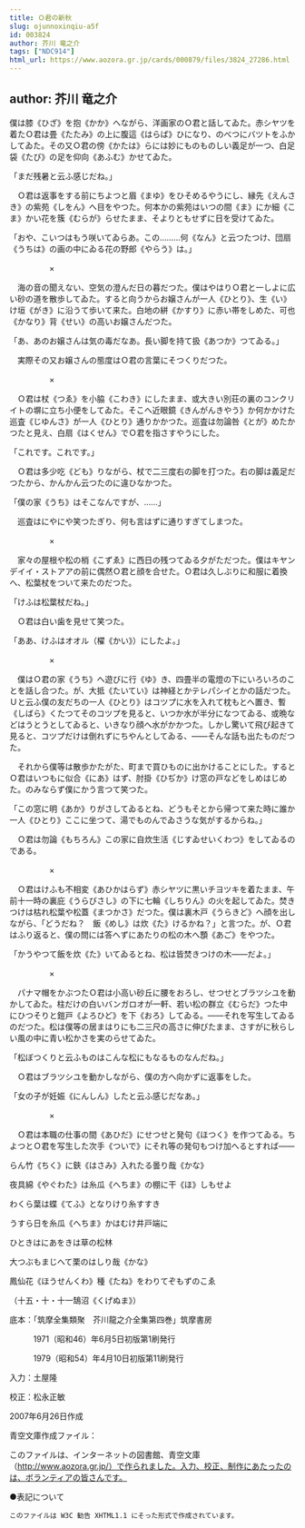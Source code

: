 ```yaml
---
title: Ｏ君の新秋
slug: ojunnoxinqiu-a5f
id: 003824
author: 芥川 竜之介
tags: ["NDC914"]
html_url: https://www.aozora.gr.jp/cards/000879/files/3824_27286.html
---
```


## author: 芥川 竜之介

僕は膝《ひざ》を抱《かか》へながら、洋画家のＯ君と話してゐた。赤シヤツを着たＯ君は畳《たたみ》の上に腹這《はらば》ひになり、のべつにバツトをふかしてゐた。その又Ｏ君の傍《かたは》らには妙にものものしい義足が一つ、白足袋《たび》の足を仰向《あふむ》かせてゐた。

「まだ残暑と云ふ感じだね。」

　Ｏ君は返事をする前にちよつと眉《まゆ》をひそめるやうにし、縁先《えんさき》の紫苑《しをん》へ目をやつた。何本かの紫苑はいつの間《ま》にか細《こま》かい花を簇《むらが》らせたまま、そよりともせずに日を受けてゐた。

「おや、こいつはもう咲いてゐらあ。この………何《なん》と云つたつけ、団扇《うちは》の画の中にゐる花の野郎《やらう》は。」



　　　　　×



　海の音の聞えない、空気の澄んだ日の暮だつた。僕はやはりＯ君と一しよに広い砂の道を散歩してゐた。すると向うからお嬢さんが一人《ひとり》、生《い》け垣《がき》に沿うて歩いて来た。白地の絣《かすり》に赤い帯をしめた、可也《かなり》背《せい》の高いお嬢さんだつた。

「あ、あのお嬢さんは気の毒だなあ。長い脚を持て扱《あつか》つてゐる。」

　実際その又お嬢さんの態度はＯ君の言葉にそつくりだつた。



　　　　　×



　Ｏ君は杖《つゑ》を小脇《こわき》にしたまま、或大きい別荘の裏のコンクリイトの塀に立ち小便をしてゐた。そこへ近眼鏡《きんがんきやう》か何かかけた巡査《じゆんさ》が一人《ひとり》通りかかつた。巡査は勿論咎《とが》めたかつたと見え、白扇《はくせん》でＯ君を指さすやうにした。

「これです。これです。」

　Ｏ君は多少吃《ども》りながら、杖で二三度右の脚を打つた。右の脚は義足だつたから、かんかん云つたのに違ひなかつた。

「僕の家《うち》はそこなんですが、……」

　巡査はにやにや笑つたぎり、何も言はずに通りすぎてしまつた。



　　　　　×



　家々の屋根や松の梢《こずゑ》に西日の残つてゐる夕がただつた。僕はキヤンデイイ・ストアアの前に偶然Ｏ君と顔を合せた。Ｏ君は久しぶりに和服に着換へ、松葉杖をついて来たのだつた。

「けふは松葉杖だね。」

　Ｏ君は白い歯を見せて笑つた。

「ああ、けふはオオル（櫂《かい》）にしたよ。」



　　　　　×



　僕はＯ君の家《うち》へ遊びに行《ゆ》き、四畳半の電燈の下にいろいろのことを話し合つた。が、大抵《たいてい》は神経とかテレパシイとかの話だつた。Ｕと云ふ僕の友だちの一人《ひとり》はコツプに水を入れて枕もとへ置き、暫《しばら》くたつてそのコツプを見ると、いつか水が半分になつてゐる、或晩などはうとうとしてゐると、いきなり顔へ水がかかつた。しかし驚いて飛び起きて見ると、コツプだけは倒れずにちやんとしてゐる、――そんな話も出たものだつた。

　それから僕等は散歩かたがた、町まで買ひものに出かけることにした。するとＯ君はいつもに似合《にあ》はず、肘掛《ひぢか》け窓の戸などをしめはじめた。のみならず僕にかう言つて笑つた。

「この窓に明《あか》りがさしてゐるとね、どうもそとから帰つて来た時に誰か一人《ひとり》ここに坐つて、湯でものんでゐさうな気がするからね。」

　Ｏ君は勿論《もちろん》この家に自炊生活《じすゐせいくわつ》をしてゐるのである。



　　　　　×



　Ｏ君はけふも不相変《あひかはらず》赤シヤツに黒いチヨツキを着たまま、午前十一時の裏庇《うらびさし》の下に七輪《しちりん》の火を起してゐた。焚きつけは枯れ松葉や松蓋《まつかさ》だつた。僕は裏木戸《うらきど》へ顔を出しながら、「どうだね？　飯《めし》は炊《た》けるかね？」と言つた。が、Ｏ君はふり返ると、僕の問には答へずにあたりの松の木へ顋《あご》をやつた。

「かうやつて飯を炊《た》いてゐるとね、松は皆焚きつけの木――だよ。」



　　　　　×



　パナマ帽をかぶつたＯ君は小高い砂丘に腰をおろし、せつせとブラツシユを動かしてゐた。柱だけの白いバンガロオが一軒、若い松の群立《むらだ》つた中にひつそりと鎧戸《よろひど》を下《おろ》してゐる。――それを写生してゐるのだつた。松は僕等の居まはりにも二三尺の高さに伸びたまま、さすがに秋らしい風の中に青い松かさを実のらせてゐた。

「松ぼつくりと云ふものはこんな松にもなるものなんだね。」

　Ｏ君はブラツシユを動かしながら、僕の方へ向かずに返事をした。

「女の子が妊娠《にんしん》したと云ふ感じだなあ。」



　　　　　×



　Ｏ君は本職の仕事の間《あひだ》にせつせと発句《ほつく》を作つてゐる。ちよつとＯ君を写生した次手《ついで》にそれ等の発句もつけ加へるとすれば――


らん竹《ちく》に鋏《はさみ》入れたる曇り哉《かな》

夜具綿《やぐわた》は糸瓜《へちま》の棚に干《ほ》しもせよ

わくら葉は蝶《てふ》となりけり糸すすき

うすら日を糸瓜《へちま》かはむけ井戸端に

ひときはにあをきは草の松林

大つぶもまじへて栗のはしり哉《かな》

鳳仙花《ほうせんくわ》種《たね》をわりてぞもずのこゑ



（十五・十・十一鵠沼《くげぬま》）













底本：「筑摩全集類聚　芥川龍之介全集第四巻」筑摩書房


　　　1971（昭和46）年6月5日初版第1刷発行

　　　1979（昭和54）年4月10日初版第11刷発行

入力：土屋隆

校正：松永正敏

2007年6月26日作成

青空文庫作成ファイル：

このファイルは、インターネットの図書館、青空文庫（http://www.aozora.gr.jp/）で作られました。入力、校正、制作にあたったのは、ボランティアの皆さんです。











●表記について


	このファイルは W3C 勧告 XHTML1.1 にそった形式で作成されています。